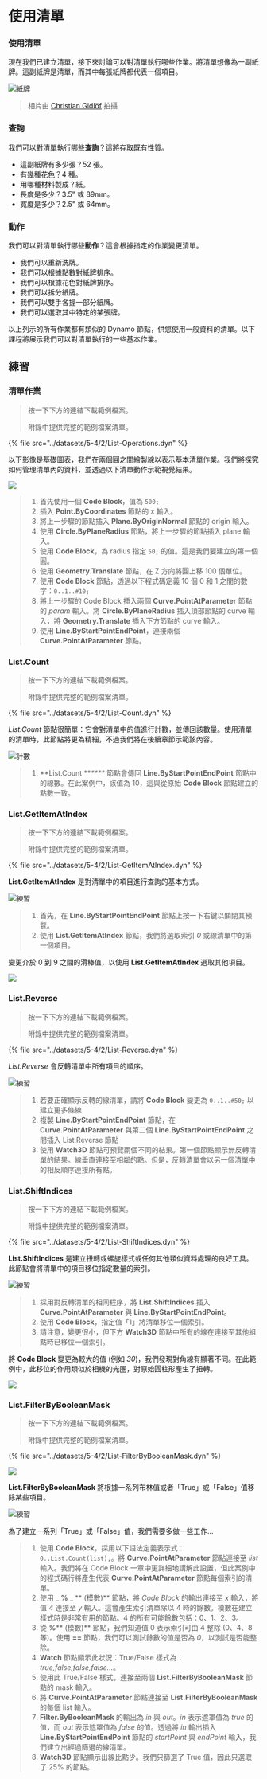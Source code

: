 # 使用清單

### 使用清單

現在我們已建立清單，接下來討論可以對清單執行哪些作業。將清單想像為一副紙牌。這副紙牌是清單，而其中每張紙牌都代表一個項目。

![紙牌](../images/5-4/2/Playing\_cards\_modified.jpg)

> 相片由 [Christian Gidlöf](https://commons.wikimedia.org/wiki/File:Playing\_cards\_modified.jpg) 拍攝

### 查詢

我們可以對清單執行哪些**查詢**？這將存取既有性質。

* 這副紙牌有多少張？52 張。
* 有幾種花色？4 種。
* 用哪種材料製成？紙。
* 長度是多少？3.5" 或 89mm。
* 寬度是多少？2.5" 或 64mm。

### 動作

我們可以對清單執行哪些**動作**？這會根據指定的作業變更清單。

* 我們可以重新洗牌。
* 我們可以根據點數對紙牌排序。
* 我們可以根據花色對紙牌排序。
* 我們可以拆分紙牌。
* 我們可以雙手各握一部分紙牌。
* 我們可以選取其中特定的某張牌。

以上列示的所有作業都有類似的 Dynamo 節點，供您使用一般資料的清單。以下課程將展示我們可以對清單執行的一些基本作業。

## **練習**

### **清單作業**

> 按一下下方的連結下載範例檔案。
>
> 附錄中提供完整的範例檔案清單。

{% file src="../datasets/5-4/2/List-Operations.dyn" %}

以下影像是基礎圖表，我們在兩個圓之間繪製線以表示基本清單作業。我們將探究如何管理清單內的資料，並透過以下清單動作示範視覺結果。

![](../images/5-4/2/workingwithlist-listoperation.jpg)

> 1. 首先使用一個 **Code Block**，值為 `500;`
> 2. 插入 **Point.ByCoordinates** 節點的 x 輸入。
> 3. 將上一步驟的節點插入 **Plane.ByOriginNormal** 節點的 origin 輸入。
> 4. 使用 **Circle.ByPlaneRadius** 節點，將上一步驟的節點插入 plane 輸入。
> 5. 使用 **Code Block**，為 radius 指定 `50;` 的值。這是我們要建立的第一個圓。
> 6. 使用 **Geometry.Translate** 節點，在 Z 方向將圓上移 100 個單位。
> 7. 使用 **Code Block** 節點，透過以下程式碼定義 10 個 0 和 1 之間的數字：`0..1..#10;`
> 8. 將上一步驟的 Code Block 插入兩個 **Curve.PointAtParameter** 節點的 _param_ 輸入。將 **Circle.ByPlaneRadius** 插入頂部節點的 curve 輸入，將 **Geometry.Translate** 插入下方節點的 curve 輸入。
> 9. 使用 **Line.ByStartPointEndPoint**，連接兩個 **Curve.PointAtParameter** 節點。

### List.Count

> 按一下下方的連結下載範例檔案。
>
> 附錄中提供完整的範例檔案清單。

{% file src="../datasets/5-4/2/List-Count.dyn" %}

_List.Count_ 節點很簡單：它會對清單中的值進行計數，並傳回該數量。使用清單的清單時，此節點將更為精細，不過我們將在後續章節示範該內容。

![計數](../images/5-4/2/workingwithlist-listoperation-listcount.jpg)

> 1. **List.Count **_****_ 節點會傳回 **Line.ByStartPointEndPoint** 節點中的線數。在此案例中，該值為 10，這與從原始 **Code Block** 節點建立的點數一致。

### List.GetItemAtIndex

> 按一下下方的連結下載範例檔案。
>
> 附錄中提供完整的範例檔案清單。

{% file src="../datasets/5-4/2/List-GetItemAtIndex.dyn" %}

**List.GetItemAtIndex** 是對清單中的項目進行查詢的基本方式。

![練習](../images/5-4/2/workingwithlist-getitemindex01.jpg)

> 1. 首先，在 **Line.ByStartPointEndPoint** 節點上按一下右鍵以關閉其預覽。
> 2. 使用 **List.GetItemAtIndex** 節點，我們將選取索引 _0_ 或線清單中的第一個項目。

變更介於 0 到 9 之間的滑棒值，以使用 **List.GetItemAtIndex** 選取其他項目。

![](../images/5-4/2/workingwithlist-getitemindex02.gif)

### List.Reverse

> 按一下下方的連結下載範例檔案。
>
> 附錄中提供完整的範例檔案清單。

{% file src="../datasets/5-4/2/List-Reverse.dyn" %}

_List.Reverse_ 會反轉清單中所有項目的順序。

![練習](../images/5-4/2/workingwithlist-listreverse.jpg)

> 1. 若要正確顯示反轉的線清單，請將 **Code Block** 變更為 `0..1..#50;` 以建立更多條線
> 2. 複製 **Line.ByStartPointEndPoint** 節點，在 **Curve.PointAtParameter** 與第二個 **Line.ByStartPointEndPoint** 之間插入 List.Reverse 節點
> 3. 使用 **Watch3D** 節點可預覽兩個不同的結果。第一個節點顯示無反轉清單的結果。線垂直連接至相鄰的點。但是，反轉清單會以另一個清單中的相反順序連接所有點。

### List.ShiftIndices <a href="#listshiftindices" id="listshiftindices"></a>

> 按一下下方的連結下載範例檔案。
>
> 附錄中提供完整的範例檔案清單。

{% file src="../datasets/5-4/2/List-ShiftIndices.dyn" %}

**List.ShiftIndices** 是建立扭轉或螺旋樣式或任何其他類似資料處理的良好工具。此節點會將清單中的項目移位指定數量的索引。

![練習](../images/5-4/2/workingwithlist-shiftIndices01.jpg)

> 1. 採用對反轉清單的相同程序，將 **List.ShiftIndices** 插入 **Curve.PointAtParameter** 與 **Line.ByStartPointEndPoint**。
> 2. 使用 **Code Block**，指定值「1」將清單移位一個索引。
> 3. 請注意，變更很小，但下方 **Watch3D** 節點中所有的線在連接至其他組點時已移位一個索引。

將 **Code Block** 變更為較大的值 (例如 _30_)，我們發現對角線有顯著不同。在此範例中，此移位的作用類似於相機的光圈，對原始圓柱形產生了扭轉。

![](../images/5-4/2/workingwithlist-shiftIndices02.jpg)

### List.FilterByBooleanMask <a href="#listfilterbybooleanmask" id="listfilterbybooleanmask"></a>

> 按一下下方的連結下載範例檔案。
>
> 附錄中提供完整的範例檔案清單。

{% file src="../datasets/5-4/2/List-FilterByBooleanMask.dyn" %}

![](../images/5-4/2/ListFilterBool.png)

**List.FilterByBooleanMask** 將根據一系列布林值或者「True」或「False」值移除某些項目。

![練習](../images/5-4/2/workingwithlist-filterbyboolmask.jpg)

為了建立一系列「True」或「False」值，我們需要多做一些工作...

> 1. 使用 **Code Block**，採用以下語法定義表示式：`0..List.Count(list);`。將 **Curve.PointAtParameter** 節點連接至 _list_ 輸入。我們將在 Code Block 一章中更詳細地講解此設置，但此案例中的程式碼行將產生代表 **Curve.PointAtParameter** 節點每個索引的清單。
> 2. 使用 _ **%** _ ** (模數)** 節點，將 _Code Block_ 的輸出連接至 _x_ 輸入，將值 _4_ 連接至 _y_ 輸入。這會產生索引清單除以 4 時的餘數。模數在建立樣式時是非常有用的節點。4 的所有可能餘數包括：0、1、2、3。
> 3. 從 _**%**_** (模數)** 節點，我們知道值 0 表示索引可由 4 整除 (0、4、8 等)。使用 **==** 節點，我們可以測試餘數的值是否為 _0_，以測試是否能整除。
> 4. **Watch** 節點顯示此狀況：True/False 樣式為：_true,false,false,false..._。
> 5. 使用此 True/False 樣式，連接至兩個 **List.FilterByBooleanMask** 節點的 mask 輸入。
> 6. 將 **Curve.PointAtParameter** 節點連接至 **List.FilterByBooleanMask** 的每個 list 輸入。
> 7. **Filter.ByBooleanMask** 的輸出為 _in_ 與 _out_。_in_ 表示遮罩值為 _true_ 的值，而 _out_ 表示遮罩值為 _false_ 的值。透過將 _in_ 輸出插入 **Line.ByStartPointEndPoint** 節點的 _startPoint_ 與 _endPoint_ 輸入，我們建立出經過篩選的線清單。
> 8. **Watch3D** 節點顯示出線比點少。我們只篩選了 True 值，因此只選取了 25% 的節點。

